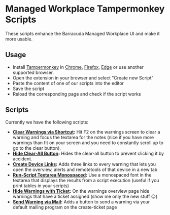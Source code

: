 # Managed Workplace Tampermonkey Scripts

These scripts enhance the Barracuda Managed Workplace UI and make it more usable.

## Usage

- Install [Tampermonkey](https://www.tampermonkey.net/) in
  [Chrome](https://www.tampermonkey.net/?ext=dhdg&browser=chrome),
  [Firefox](https://www.tampermonkey.net/?ext=dhdg&browser=firefox),
  [Edge](https://www.tampermonkey.net/?ext=dhdg&browser=edge) or use another supported browser.
- Open the extension in your browser and select "Create new Script"
- Paste the content of one of our scripts into the editor
- Save the script
- Reload the corresponding page and check if the script works

## Scripts

Currently we have the following scripts:

- **[Clear Warnings via Shortcut](./scripts/clear-warnings-via-shortcut.js):** Hit F2 on the warnings screen to clear a warning and focus the textarea for the notes (nice if you have more warnings than fit on your screen and you need to constantly scroll up to go to the clear button).
- **[Hide Clear-All Button](./scripts/hide-clear-all-button.js):** Hides the clear-all button to prevent clicking it by accident.
- **[Create Device Links](./scripts/create-device-links.js):** Adds three links to every warning that lets you open the overview, alerts and remotetools of that device in a new tab
- **[Run-Script Textarea Monospaced](./scripts/run-script-textarea-monospaced.js):** Use a monospaced font in the textarea that displays the results from a script execution (useful if you print tables in your scripts)
- **[Hide Warnings with Ticket](./scripts/hide-warnings-with-ticket.js):** On the warnings overview page hide warnings that have a ticket assigned (show me only the new stuff 😉)
- **[Send Warning via Mail](./scripts/send-warning-via-mail.js):** Adds a button to send a warning via your default mailing program on the create-ticket page
